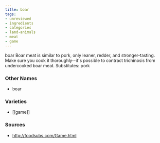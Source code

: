 ```yaml
---
title: boar
tags:
- unreviewed
- ingredients
- categories
- land-animals
- meat
- game
---
```

boar Boar meat is similar to pork, only leaner, redder, and stronger-tasting. Make sure you cook it thoroughly--it's possible to contract trichinosis from undercooked boar meat. Substitutes: pork

### Other Names

* boar

### Varieties

* [[game]]

### Sources
* http://foodsubs.com/Game.html
